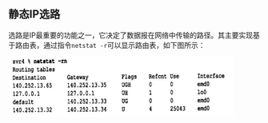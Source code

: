 ## 静态IP选路
选路是IP最重要的功能之一，它决定了数据报在网络中传输的路径。其主要实现基于路由表，通过指令`netstat -r`可以显示路由表，如下图所示：
<div align=left><img width="450" height="120" src="./images/路由表.JPG"/></div>

